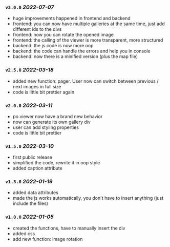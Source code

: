 ### `v3.0.0` _2022-07-07_
* huge improvements happened in frontend and backend
* frontend: you can now have multiple galleries at the same time, just add different ids to the divs
* frontend: now you can rotate the opened image
* frontend: the calling of the viewer is more transparent, more structured
* backend: the js code is now more oop
* backend: the code can handle the errors and help you in console
* backend: now there is a minified version (plus the map file)

### `v2.5.0` _2022-03-18_
* added new function: pager. User now can switch between previous / next images in full size
* code is little bit prettier again

### `v2.0.0` _2022-03-11_
* po.viewer now have a brand new behavior
* now can generate its own gallery div
* user can add styling properties
* code is little bit prettier

### `v1.5.0` _2022-03-10_
* first public release
* simplified the code, rewrite it in oop style
* added caption attribute

### `v1.3.0` _2022-01-19_
* added data attributes
* made the js works automatically, you don't have to insert anything (just include the files)

### `v1.0.0` _2022-01-05_
* created the functions, have to manually insert the div
* added css
* add new function: image rotation

